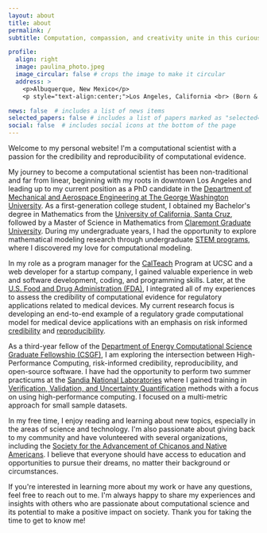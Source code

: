 ```yaml
---
layout: about
title: about
permalink: /
subtitle: Computation, compassion, and creativity unite in this curious Chicana. Silly and strong, with an artistic heart, I embrace all parts of me.

profile:
  align: right
  image: paulina_photo.jpeg
  image_circular: false # crops the image to make it circular
  address: >
    <p>Albuquerque, New Mexico</p>
    <p style="text-align:center;">Los Angeles, California <br> (Born & Raised)</p>

news: false  # includes a list of news items
selected_papers: false # includes a list of papers marked as "selected={true}"
social: false  # includes social icons at the bottom of the page
---
```


Welcome to my personal website! I'm a computational scientist with a passion for the credibility and reproducibility of computational evidence.

My journey to become a computational scientist has been non-traditional and far from linear, beginning with my roots in downtown Los Angeles and leading up to my current position as a PhD candidate in the [Department of Mechanical and Aerospace Engineering at The George Washington University](https://www.mae.seas.gwu.edu/). As a first-generation college student, I obtained my Bachelor's degree in Mathematics from the [University of California, Santa Cruz](https://www.math.ucsc.edu/), followed by a Master of Science in Mathematics from [Claremont Graduate University](https://www.cgu.edu/school/institute-of-mathematical-sciences/). During my undergraduate years, I had the opportunity to explore mathematical modeling research through undergraduate [STEM programs](https://stemdiv.ucsc.edu/), where I discovered my love for computational modeling.

In my role as a program manager for the [CalTeach](https://calteach.science.ucsc.edu/) Program at UCSC and a web developer for a startup company, I gained valuable experience in web and software development, coding, and programming skills. Later, at the [U.S. Food and Drug Administration (FDA)](https://www.fda.gov/medical-devices/medical-device-regulatory-science-research-programs-conducted-osel/credibility-computational-models-program-research-computational-models-and-simulation-associated), I integrated all of my experiences to assess the credibility of computational evidence for regulatory applications related to medical devices. My current research focus is developing an end-to-end example of a regulatory grade computational model for medical device applications with an emphasis on risk informed [credibility](https://www.asme.org/codes-standards/find-codes-standards/v-v-40-assessing-credibility-computational-modeling-verification-validation-application-medical-devices) and [reproducibility](https://figshare.com/articles/presentation/Reproducibility_PI_Manifesto/104539).

As a third-year fellow of the [Department of Energy Computational Science Graduate Fellowship (CSGF)](https://www.krellinst.org/csgf/fellows/profile?n=rodriguez2021), I am exploring the intersection between High-Performance Computing, risk-informed credibility, reproducibility, and open-source software. I have had the opportunity to perform two summer practicums at the [Sandia National Laboratories](https://www.sandia.gov/) where I gained training in [Verification, Validation, and Uncertainty Quantification](https://www.asme.org/codes-standards/publications-information/verification-validation-uncertainty) methods with a focus on using high-performance computing. I focused on a multi-metric approach for small sample datasets. 

In my free time, I enjoy reading and learning about new topics, especially in the areas of science and technology. I'm also passionate about giving back to my community and have volunteered with several organizations, including the [Society for the Advancement of Chicanos and Native Americans](https://www.sacnas.org/). I believe that everyone should have access to education and opportunities to pursue their dreams, no matter their background or circumstances.

If you're interested in learning more about my work or have any questions, feel free to reach out to me. I'm always happy to share my experiences and insights with others who are passionate about computational science and its potential to make a positive impact on society. Thank you for taking the time to get to know me!


